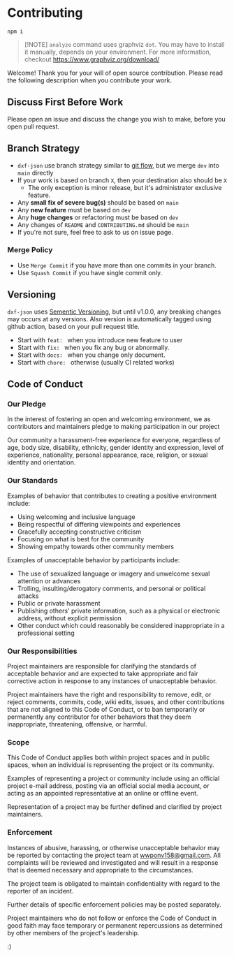 # Contributing

```
npm i
```

> [!NOTE] `analyze` command uses graphviz `dot`. You may have to install it manually, depends on your environment. For more information, checkout https://www.graphviz.org/download/

Welcome! Thank you for your will of open source contribution. Please read the following description when you contribute your work.

## Discuss First Before Work

Please open an issue and discuss the change you wish to make, before you open pull request.

## Branch Strategy

- `dxf-json` use branch strategy similar to [git flow](https://www.gitkraken.com/learn/git/git-flow), but we merge `dev` into `main` directly
- If your work is based on branch `X`, then your destination also should be `X`
  - The only exception is minor release, but it's administrator exclusive feature.
- Any **small fix of severe bug(s)** should be based on `main`
- Any **new feature** must be based on `dev`
- Any **huge changes** or refactoring must be based on `dev`
- Any changes of `README` and `CONTRIBUTING.md` should be `main`
- If you're not sure, feel free to ask to us on issue page.

### Merge Policy

- Use `Merge Commit` if you have more than one commits in your branch.
- Use `Squash Commit` if you have single commit only.

## Versioning

`dxf-json` uses [Sementic Versioning](https://semver.org/), but until v1.0.0, any breaking changes may occurs at any versions. Also version is automatically tagged using github action, based on your pull request title.

- Start with `feat: ` when you introduce new feature to user
- Start with `fix: ` when you fix any bug or abnormally.
- Start with `docs: ` when you change only document.
- Start with `chore: ` otherwise (usually CI related works)

## Code of Conduct

### Our Pledge

In the interest of fostering an open and welcoming environment, we as
contributors and maintainers pledge to making participation in our project 

Our community a harassment-free experience for everyone, regardless of age, body size, disability, ethnicity, gender identity and expression, level of experience, nationality, personal appearance, race, religion, or sexual identity and orientation.

### Our Standards

Examples of behavior that contributes to creating a positive environment
include:

* Using welcoming and inclusive language
* Being respectful of differing viewpoints and experiences
* Gracefully accepting constructive criticism
* Focusing on what is best for the community
* Showing empathy towards other community members

Examples of unacceptable behavior by participants include:

* The use of sexualized language or imagery and unwelcome sexual attention or advances
* Trolling, insulting/derogatory comments, and personal or political attacks
* Public or private harassment
* Publishing others' private information, such as a physical or electronic address, without explicit permission
* Other conduct which could reasonably be considered inappropriate in a professional setting

### Our Responsibilities

Project maintainers are responsible for clarifying the standards of acceptable behavior and are expected to take appropriate and fair corrective action in response to any instances of unacceptable behavior.

Project maintainers have the right and responsibility to remove, edit, or reject comments, commits, code, wiki edits, issues, and other contributions that are not aligned to this Code of Conduct, or to ban temporarily or permanently any contributor for other behaviors that they deem inappropriate, threatening, offensive, or harmful.

### Scope

This Code of Conduct applies both within project spaces and in public spaces, when an individual is representing the project or its community. 

Examples of representing a project or community include using an official project e-mail address, posting via an official social media account, or acting as an appointed representative at an online or offline event. 

Representation of a project may be further defined and clarified by project maintainers.

### Enforcement

Instances of abusive, harassing, or otherwise unacceptable behavior may be
reported by contacting the project team at wwponv158@gmail.com. All
complaints will be reviewed and investigated and will result in a response that is deemed necessary and appropriate to the circumstances. 

The project team is obligated to maintain confidentiality with regard to the reporter of an incident.

Further details of specific enforcement policies may be posted separately.

Project maintainers who do not follow or enforce the Code of Conduct in good faith may face temporary or permanent repercussions as determined by other members of the project's leadership.

:)
